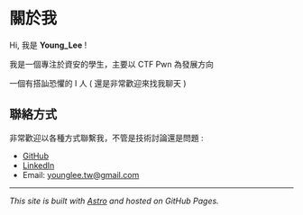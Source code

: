 # 關於我

Hi, 我是 **Young_Lee** ! 

我是一個專注於資安的學生，主要以 CTF Pwn 為發展方向

一個有搭訕恐懼的 I 人 ( 還是非常歡迎來找我聊天 )

## 聯絡方式

非常歡迎以各種方式聯繫我，不管是技術討論還是問題 :
- [GitHub](https://github.com/youngleetw)
- [LinkedIn](www.linkedin.com/in/young-lee-58872a32b)
- Email: younglee.tw@gmail.com

---

*This site is built with [Astro](https://astro.build) and hosted on GitHub Pages.*